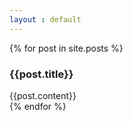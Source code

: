 ```yaml
---
layout : default
---
```


<div class="row">
    {% for post in site.posts %}
    <div class="col-sm-4">
        <div class="panel panel-success">
            <div class="panel-heading">
                <h3 class="panel-title">{{post.title}}</h3>
            </div>
            <div class="panel-body">{{post.content}}</div>
        </div>
    </div>
    {% endfor %}
</div>